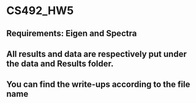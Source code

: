 # CS492_HW5
## Requirements: Eigen and Spectra
## All results and data are respectively put under the data and Results folder.
## You can find the write-ups according to the file name
